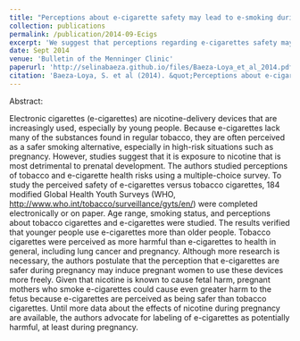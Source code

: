 ```yaml
---
title: "Perceptions about e-cigarette safety may lead to e-smoking during pregnancy"
collection: publications
permalink: /publication/2014-09-Ecigs
excerpt: 'We suggest that perceptions regarding e-cigarettes safety may lead to nictoine exposure during pregnancy.'
date: Sept 2014
venue: 'Bulletin of the Menninger Clinic'
paperurl: 'http://selinabaeza.github.io/files/Baeza-Loya_et_al_2014.pdf'
citation: 'Baeza-Loya, S. et al (2014). &quot;Perceptions about e-cigarette safety may lead to e-smoking during pregnancy.&quot; <i>Bulletin of the Menninger Clinic 1</i>. 78.3 (2014): 243-252.'
---
```

Abstract:

Electronic cigarettes (e-cigarettes) are nicotine-delivery devices that are increasingly used, especially by young people. Because e-cigarettes lack many of the substances found in regular tobacco, they are often perceived as a safer smoking alternative, especially in high-risk situations such as pregnancy. However, studies suggest that it is exposure to nicotine that is most detrimental to prenatal development. The authors studied perceptions of tobacco and e-cigarette health risks using a multiple-choice survey. To study the perceived safety of e-cigarettes versus tobacco cigarettes, 184 modified Global Health Youth Surveys (WHO, http://www.who.int/tobacco/surveillance/gyts/en/) were completed electronically or on paper. Age range, smoking status, and perceptions about tobacco cigarettes and e-cigarettes were studied. The results verified that younger people use e-cigarettes more than older people. Tobacco cigarettes were perceived as more harmful than e-cigarettes to health in general, including lung cancer and pregnancy. Although more research is necessary, the authors postulate that the perception that e-cigarettes are safer during pregnancy may induce pregnant women to use these devices more freely. Given that nicotine is known to cause fetal harm, pregnant mothers who smoke e-cigarettes could cause even greater harm to the fetus because e-cigarettes are perceived as being safer than tobacco cigarettes. Until more data about the effects of nicotine during pregnancy are available, the authors advocate for labeling of e-cigarettes as potentially harmful, at least during pregnancy.


